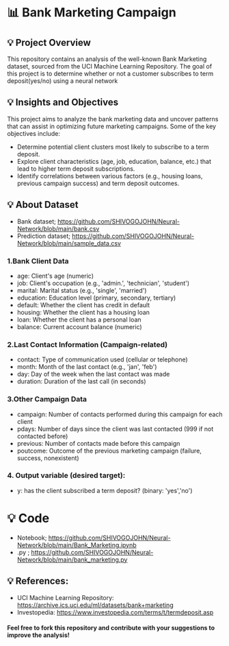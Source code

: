 # 📊 Bank Marketing Campaign 

## 💡 Project Overview
This repository contains an analysis of the well-known Bank Marketing dataset, sourced from the UCI Machine Learning Repository. The goal of this project is to determine whether or not a customer subscribes to term deposit(yes/no) using a neural network

## 💡 Insights and Objectives
This project aims to analyze the bank marketing data and uncover patterns that can assist in optimizing future marketing campaigns. Some of the key objectives include:

- Determine potential client clusters most likely to subscribe to a term deposit.
- Explore client characteristics (age, job, education, balance, etc.) that lead to higher term deposit subscriptions.
- Identify correlations between various factors (e.g., housing loans, previous campaign success) and term deposit outcomes.

## 💡 About Dataset
- Bank dataset; https://github.com/SHIVOGOJOHN/Neural-Network/blob/main/bank.csv
- Prediction dataset; https://github.com/SHIVOGOJOHN/Neural-Network/blob/main/sample_data.csv
  
### 1.Bank Client Data
- age: Client's age (numeric)
-  job: Client's occupation (e.g., 'admin.', 'technician', 'student')
- marital: Marital status (e.g., 'single', 'married')
- education: Education level (primary, secondary, tertiary)
- default: Whether the client has credit in default
- housing: Whether the client has a housing loan
- loan: Whether the client has a personal loan
- balance: Current account balance (numeric)
### 2.Last Contact Information (Campaign-related)
- contact: Type of communication used (cellular or telephone)
- month: Month of the last contact (e.g., 'jan', 'feb')
- day: Day of the week when the last contact was made
- duration: Duration of the last call (in seconds)
### 3.Other Campaign Data
- campaign: Number of contacts performed during this campaign for each client
- pdays: Number of days since the client was last contacted (999 if not contacted before)
- previous: Number of contacts made before this campaign
- poutcome: Outcome of the previous marketing campaign (failure, success, nonexistent)
### 4. Output variable (desired target):
- y: has the client subscribed a term deposit? (binary: 'yes','no')

# 💡 Code
- Notebook; https://github.com/SHIVOGOJOHN/Neural-Network/blob/main/Bank_Marketing.ipynb
- .py ; https://github.com/SHIVOGOJOHN/Neural-Network/blob/main/bank_marketing.py

## 💡 References:
- UCI Machine Learning Repository: https://archive.ics.uci.edu/ml/datasets/bank+marketing 
- Investopedia: https://www.investopedia.com/terms/t/termdeposit.asp

#### Feel free to fork this repository and contribute with your suggestions to improve the analysis!

